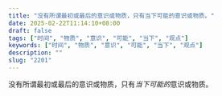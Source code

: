 ```yaml
---
title: "没有所谓最初或最后的意识或物质，只有当下可能的意识或物质。"
date: 2025-02-22T11:14:10+08:00
draft: false
tags: ["时间", "物质", "意识", "可能", "当下", "观点"]
keywords: ["时间", "物质", "意识", "可能", "当下", "观点"]
description: ""
slug: "2201"
---
```


没有所谓最初或最后的意识或物质，只有*当下可能的*意识或物质。
